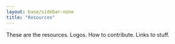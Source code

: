 ```yaml
---
layout: base/sidebar-none
title: "Resources"
---
```


These are the resources. Logos. How to contribute. Links to stuff.